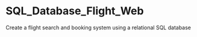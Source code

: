 # SQL_Database_Flight_Web
Create a flight search and booking system using a relational SQL database
